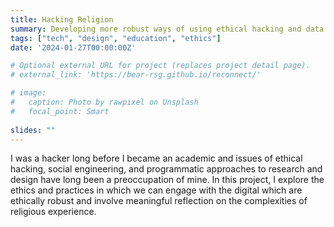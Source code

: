 ```yaml
---
title: Hacking Religion
summary: Developing more robust ways of using ethical hacking and data science to understand theology, spirituality and religion.
tags: ["tech", "design", "education", "ethics"]
date: '2024-01-27T00:00:00Z'

# Optional external URL for project (replaces project detail page).
# external_link: 'https://bear-rsg.github.io/reconnect/'

# image:
#   caption: Photo by rawpixel on Unsplash
#   focal_point: Smart
  
slides: ""
---
```


I was a hacker long before I became an academic and issues of ethical hacking, social engineering, and programmatic approaches to research and design have long been a preoccupation of mine. In this project, I explore the ethics and practices in which we can engage with the digital which are ethically robust and involve meaningful reflection on the complexities of religious experience.